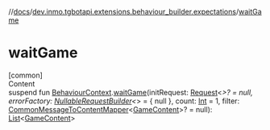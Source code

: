 //[docs](../../index.md)/[dev.inmo.tgbotapi.extensions.behaviour_builder.expectations](index.md)/[waitGame](wait-game.md)



# waitGame  
[common]  
Content  
suspend fun [BehaviourContext](../dev.inmo.tgbotapi.extensions.behaviour_builder/-behaviour-context/index.md).[waitGame](wait-game.md)(initRequest: [Request](../dev.inmo.tgbotapi.requests.abstracts/-request/index.md)<*>? = null, errorFactory: [NullableRequestBuilder](index.md#%5Bdev.inmo.tgbotapi.extensions.behaviour_builder.expectations%2FNullableRequestBuilder%2F%2F%2FPointingToDeclaration%2F%5D%2FClasslikes%2F625018081)<*> = { null }, count: [Int](https://kotlinlang.org/api/latest/jvm/stdlib/kotlin/-int/index.html) = 1, filter: [CommonMessageToContentMapper](index.md#%5Bdev.inmo.tgbotapi.extensions.behaviour_builder.expectations%2FCommonMessageToContentMapper%2F%2F%2FPointingToDeclaration%2F%5D%2FClasslikes%2F625018081)<[GameContent](../dev.inmo.tgbotapi.types.message.content/-game-content/index.md)>? = null): [List](https://kotlinlang.org/api/latest/jvm/stdlib/kotlin.collections/-list/index.html)<[GameContent](../dev.inmo.tgbotapi.types.message.content/-game-content/index.md)>  



